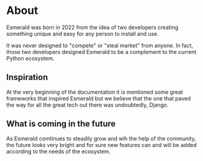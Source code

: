 # About

Esmerald was born in 2022 from the idea of two developers creating something
unique and easy for any person to install and use.

It was never designed to "compete" or "steal market" from anyone. In fact,
those two developers designed Esmerald to be a complement to the current Python ecosystem.

## Inspiration

At the very beginning of the documentation it is mentioned some great frameworks that inspired
Esmerald but we believe that the one that paved the way for all the great tech out there was undoubtedly, Django.

## What is coming in the future

As Esmerald comtinues to steadily grow and wih the help of the community, the future looks very bright
and for sure new features can and will be added according to the needs of the ecosystem.
